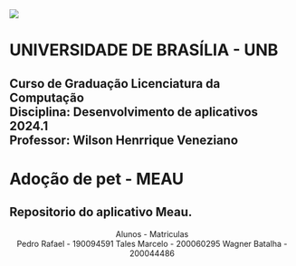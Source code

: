 <div align="left">
<img src="https://upload.wikimedia.org/wikipedia/commons/thumb/c/c3/Webysther_20160322_-_Logo_UnB_%28sem_texto%29.svg/2560px-Webysther_20160322_-_Logo_UnB_%28sem_texto%29.svg.png"/>
</div>
<h1>UNIVERSIDADE DE BRASÍLIA - UNB<br></h1>
<h2>Curso de Graduação Licenciatura da Computação<br>
Disciplina: Desenvolvimento de aplicativos 2024.1<br>
Professor: Wilson Henrrique Veneziano <br></h2>


<h1>Adoção de pet - MEAU</h1>
 
 <h2>Repositorio do aplicativo Meau.</h2>
<center>
 Alunos           - Matriculas<br>
 Pedro Rafael     - 190094591
 Tales Marcelo    - 200060295
 Wagner Batalha   - 200044486
 </center>
